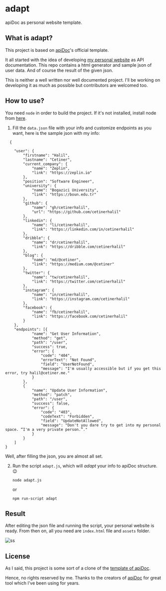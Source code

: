 # adapt
apiDoc as personal website template.

## What is adapt?

This project is based on [apiDoc](http://apidocjs.com/)'s official template.

It all started with the idea of developing [my personal website](http://halil.cetiner.me) as API documentation. This repo contains a html generator and sample json of user data. And of course the result of the given json.

This is neither a well written nor well documented project. I'll be working on developing it as much as possible but contributors are welcomed too.

## How to use?
You need `node` in order to build the project. If it's not installed, install node from [here](https://nodejs.org/en/download/).

1. Fill the `data.json` file with your info and customize endpoints as you want, here is the sample json with my info:
```
  {

    "user": {
        "firstname": "Halil",
        "lastname": "Cetiner",
        "current_company": {
            "name": "Zeplin",
            "link": "https://zeplin.io"
        },
        "position": "Software Engineer",
        "university": {
            "name": "Bogazici University",
            "link": "https://boun.edu.tr"
        },
        "github": {
            "name": "gh/cetinerhalil",
            "url": "https://github.com/cetinerhalil"
        },
        "linkedin": {
            "name": "li/cetinerhalil",
            "link": "https://linkedin.com/in/cetinerhalil"
        },
        "dribble": {
            "name": "dr/cetinerhalil",
            "link": "https://dribble.com/cetinerhalil"
        },
        "blog": {
            "name": "md/@cetiner",
            "link": "https://medium.com/@cetiner"
        },
        "twitter": {
            "name": "tw/cetinerhalil",
            "link": "https://twitter.com/cetinerhalil"
        },
        "instagram": {
            "name": "in/cetinerhalil",
            "link": "https://instagram.com/cetinerhalil"
        },
        "facebook": {
            "name": "fb/cetinerhalil",
            "link": "https://facebook.com/cetinerhalil"
        }
    },
    "endpoints": [{
            "name": "Get User Information",
            "method": "get",
            "path": "/user",
            "success": true,
            "error": {
                "code": "404",
                "errorText": "Not Found",
                "field": "UserNotFound",
                "message": "I'm usually accessible but if you get this error, try halil@cetiner.me."
            }
        },
        {
            "name": "Update User Information",
            "method": "patch",
            "path": "/user",
            "success": false,
            "error": {
                "code": "403",
                "codeText": "Forbidden",
                "field": "UpdateNotAllowed",
                "message": "Don't you dare try to get into my personal space. “I'm a very private person.”."
            }
        }
    ]
}

```
Well, after filling the json, you are almost all set.

2. Run the script `adapt.js`, which will _adapt_ your info to apiDoc structure. 😉
   ```
   node adapt.js
   ```
   or
   
   ```
   npm run-script adapt
   ```
## Result

After editing the json file and running the script, your personal website is ready. From then on, all you need are `index.html` file and `assets` folder.

![ss](https://github.com/cetinerhalil/adapt/blob/release/v0.1.0/screenshots/ss.png)

## License

As I said, this project is some sort of a clone of the [template of apiDoc](https://github.com/apidoc/apidoc/tree/master/template).

Hence, no rights reserved by me. Thanks to the creators of [apiDoc](https://github.com/apidoc/apidoc) for great tool which I've been using for years.
